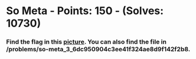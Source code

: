 # So Meta - Points: 150 - (Solves: 10730)

### Find the flag in this [picture](https://2019shell1.picoctf.com/static/61e816c3ab6abee2bda49f438bd49571/pico_img.png). You can also find the file in /problems/so-meta_3_6dc950904c3ee41f324ae8d9f142f2b8.


